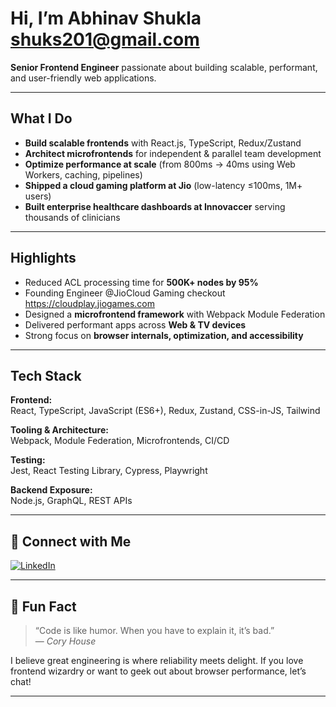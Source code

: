 #  Hi, I’m Abhinav Shukla shuks201@gmail.com 

**Senior Frontend Engineer** passionate about building scalable, performant, and user-friendly web applications.


---

##  What I Do

-  **Build scalable frontends** with React.js, TypeScript, Redux/Zustand
-  **Architect microfrontends** for independent & parallel team development
-  **Optimize performance at scale** (from 800ms → 40ms using Web Workers, caching, pipelines)
-  **Shipped a cloud gaming platform at Jio** (low-latency ≤100ms, 1M+ users)
-  **Built enterprise healthcare dashboards at Innovaccer** serving thousands of clinicians

---

##  Highlights

-  Reduced ACL processing time for **500K+ nodes by 95%**
-  Founding Engineer @JioCloud Gaming checkout https://cloudplay.jiogames.com
-  Designed a **microfrontend framework** with Webpack Module Federation
-  Delivered performant apps across **Web & TV devices**
-  Strong focus on **browser internals, optimization, and accessibility**

---

##  Tech Stack

**Frontend:**  
React, TypeScript, JavaScript (ES6+), Redux, Zustand, CSS-in-JS, Tailwind

**Tooling & Architecture:**  
Webpack, Module Federation, Microfrontends, CI/CD

**Testing:**  
Jest, React Testing Library, Cypress, Playwright

**Backend Exposure:**  
Node.js, GraphQL, REST APIs

---

## 🤝 Connect with Me

[![LinkedIn](https://img.shields.io/badge/LinkedIn-Abhinav%20Shukla-blue?logo=linkedin&style=flat-square)](https://www.linkedin.com/in/abhinavshukla1177)

---

## 🎈 Fun Fact

> “Code is like humor. When you have to explain it, it’s bad.”  
> — *Cory House*

I believe great engineering is where reliability meets delight. If you love frontend wizardry or want to geek out about browser performance, let’s chat!

---

<!--
✨ Thanks for stopping by! May your builds be green and your bugs be tiny.
-->

